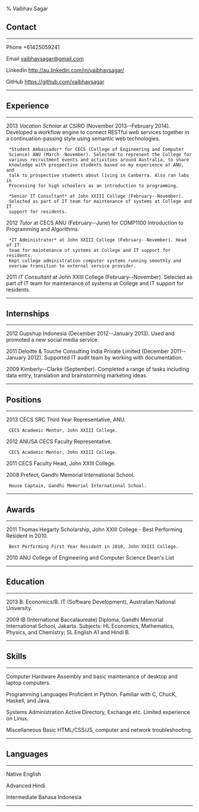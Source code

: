 % Vaibhav Sagar

## Contact ##
-------- ----------------------------------------------------------------------
Phone    +61425059241

Email    <vaibhavsagar@gmail.com>

LinkedIn <http://au.linkedin.com/in/vaibhavsagar/>

GitHub   <https://github.com/vaibhavsagar>
-------- ----------------------------------------------------------------------

## Experience ##
---- --------------------------------------------------------------------------
2013 *Vacation Scholar* at CSIRO (November 2013--February 2014). Developed
     a workflow engine to connect RESTful web services together in a
     continuation-passing style using semantic web technologies.

     *Student Ambassador* for CECS (College of Engineering and Computer
     Science) ANU (March--November). Selected to represent the College for
     various recruitment events and activities around Australia, to share
     knowledge with prospective students based on my experience at ANU, and
     talk to prospective students about living in Canberra. Also ran labs in
     Processing for high schoolers as an introduction to programming.

     *Senior IT Consultant* at John XXIII College (February--November).
     Selected as part of IT team for maintenance of systems at College and IT
     support for residents.


2012 *Tutor* at CECS ANU (February--June) for COMP1100 Introduction to
     Programming and Algorithms.

     *IT Administrator* at John XXIII College (February--November). Head of IT
     team for maintenance of systems at College and IT support for residents.
     Kept college administration computer systems running smoothly and
     oversaw transition to external service provider.


2011 *IT Consultant* at John XXIII College (February--November). Selected as
     part of IT team for maintenance of systems at College and IT support for
     residents.
---- --------------------------------------------------------------------------

## Internships ##
---- --------------------------------------------------------------------------
2012 Gupshup Indonesia (December 2012--January 2013). Used and promoted a new
     social media service.


2011 Deloitte & Touche Consulting India Private Limited
     (December 2011--January 2012). Supported IT audit team by working with
     documentation.


2009 Kimberly--Clarke (September). Completed a range of tasks including data
     entry, translation and brainstorming marketing ideas.
---- --------------------------------------------------------------------------


## Positions ##
---- --------------------------------------------------------------------------
2013 CECS SRC Third Year Representative, ANU.

     CECS Academic Mentor, John XXIII College.

2012 ANUSA CECS Faculty Representative.

     CECS Academic Mentor, John XXIII College.

2011 CECS Faculty Head, John XXIII College.

2008 Prefect, Gandhi Memorial International School.

     House Captain, Gandhi Memorial International School.
---- --------------------------------------------------------------------------

## Awards ##
---- --------------------------------------------------------------------------
2011 Thomas Hegarty Scholarship, John XXIII College - Best Performing Resident
     in 2010.

     Best Performing First Year Resident in 2010, John XXIII College.

2010 ANU College of Engineering and Computer Science Dean's List
---- --------------------------------------------------------------------------

## Education ##
---- --------------------------------------------------------------------------
2013 B. Economics/B. IT (Software Development), Australian National University.

2009 IB (International Baccalaureate) Diploma, Gandhi Memorial International
     School, Jakarta. Subjects: HL Economics, Mathematics, Physics, and
     Chemistry; SL English A1 and Hindi B.
---- --------------------------------------------------------------------------

## Skills ##
---------------------- --------------------------------------------------------
Computer Hardware      Assembly and basic maintenance of desktop and laptop
                       computers.

Programming Languages  Proficient in Python. Familiar with C, ChucK,
                       Haskell, and Java.

Systems Administration Active Directory, Exchange etc. Limited experience on
                       Linux.

Miscellaneous          Basic HTML/CSS/JS, computer and network troubleshooting.
---------------------- --------------------------------------------------------

## Languages ##
------------ ------------------------------------------------------------------
Native       English

Advanced     Hindi

Intermediate Bahasa Indonesia
------------ ------------------------------------------------------------------
